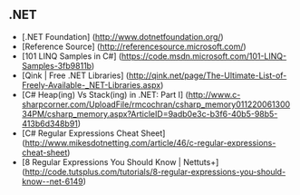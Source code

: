 ## .NET

- [.NET Foundation] (http://www.dotnetfoundation.org/)
- [Reference Source] (http://referencesource.microsoft.com/)
- [101 LINQ Samples in C#] (https://code.msdn.microsoft.com/101-LINQ-Samples-3fb9811b)
- [Qink | Free .NET Libraries] (http://qink.net/page/The-Ultimate-List-of-Freely-Available-_NET-Libraries.aspx)
- [C# Heap(ing) Vs Stack(ing) in .NET: Part I]  (http://www.c-sharpcorner.com/UploadFile/rmcochran/csharp_memory01122006130034PM/csharp_memory.aspx?ArticleID=9adb0e3c-b3f6-40b5-98b5-413b6d348b91)
- [C# Regular Expressions Cheat Sheet] (http://www.mikesdotnetting.com/article/46/c-regular-expressions-cheat-sheet)
- [8 Regular Expressions You Should Know | Nettuts+]  (http://code.tutsplus.com/tutorials/8-regular-expressions-you-should-know--net-6149)
